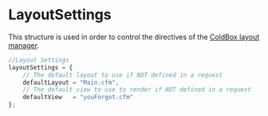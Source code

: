 # LayoutSettings

This structure is used in order to control the directives of the [ColdBox layout manager](../../views/layouts_views.md).

```js
//Layout Settings
layoutSettings = {
    // The default layout to use if NOT defined in a request
	defaultLayout = "Main.cfm",
	// The default view to use to render if NOT defined in a request
	defaultView   = "youForgot.cfm"
};
```
